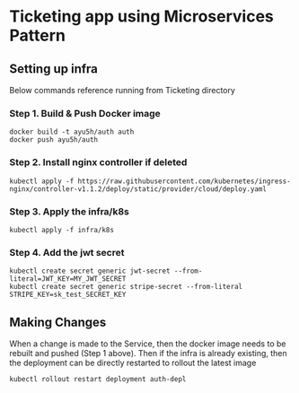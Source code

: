 # Ticketing app using Microservices Pattern

## Setting up infra

Below commands reference running from Ticketing directory

### Step 1. Build & Push Docker image 
```docker
docker build -t ayu5h/auth auth
docker push ayu5h/auth
```

### Step 2. Install nginx controller if deleted
```kubernetes
kubectl apply -f https://raw.githubusercontent.com/kubernetes/ingress-nginx/controller-v1.1.2/deploy/static/provider/cloud/deploy.yaml
```

### Step 3. Apply the infra/k8s
```kubernetes
kubectl apply -f infra/k8s
```

### Step 4. Add the jwt secret
```kubernetes
kubectl create secret generic jwt-secret --from-literal=JWT_KEY=MY_JWT_SECRET
kubectl create secret generic stripe-secret --from-literal STRIPE_KEY=sk_test_SECRET_KEY
```
## Making Changes

When a change is made to the Service, then the docker image needs to be rebuilt and pushed (Step 1 above). Then if the infra is already existing, then the deployment can be directly restarted to rollout the latest image
```kubernetes
kubectl rollout restart deployment auth-depl
```

